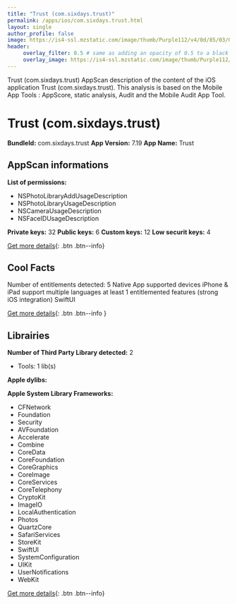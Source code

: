 ```yaml
---
title: "Trust (com.sixdays.trust)"
permalink: /apps/ios/com.sixdays.trust.html
layout: single
author_profile: false
image: https://is4-ssl.mzstatic.com/image/thumb/Purple112/v4/0d/85/03/0d85035d-bd41-b8cb-37b7-b034d37ec58d/AppIcon-0-1x_U007emarketing-0-10-0-85-220.png/512x512bb.jpg
header: 
     overlay_filter: 0.5 # same as adding an opacity of 0.5 to a black background
     overlay_image: https://is4-ssl.mzstatic.com/image/thumb/Purple112/v4/0d/85/03/0d85035d-bd41-b8cb-37b7-b034d37ec58d/AppIcon-0-1x_U007emarketing-0-10-0-85-220.png/512x512bb.jpg
---
```

Trust (com.sixdays.trust) AppScan description of the content of the iOS application Trust (com.sixdays.trust). This analysis is based on the Mobile App Tools : AppScore, static analysis, Audit and the Mobile Audit App Tool.

# Trust (com.sixdays.trust)

**BundleId:** com.sixdays.trust
**App Version:** 7.19
**App Name:** Trust


## AppScan informations 

**List of permissions:** 
- NSPhotoLibraryAddUsageDescription
- NSPhotoLibraryUsageDescription
- NSCameraUsageDescription
- NSFaceIDUsageDescription
  
  
**Private keys:** 32
**Public keys:** 6
**Custom keys:** 12
**Low securit keys:** 4
  
[Get more details](/pricing.html){: .btn .btn--info}

## Cool Facts

Number of entitlements detected: 5
Native App
supported devices iPhone & iPad
support multiple languages
at least 1 entitlemented features (strong iOS integration)
SwiftUI
  
[Get more details](/pricing.html){: .btn .btn--info }

## Librairies 
**Number of Third Party Library detected:** 2
- Tools: 1 lib(s)


**Apple dylibs:**


**Apple System Library Frameworks:**
- CFNetwork
- Foundation
- Security
- AVFoundation
- Accelerate
- Combine
- CoreData
- CoreFoundation
- CoreGraphics
- CoreImage
- CoreServices
- CoreTelephony
- CryptoKit
- ImageIO
- LocalAuthentication
- Photos
- QuartzCore
- SafariServices
- StoreKit
- SwiftUI
- SystemConfiguration
- UIKit
- UserNotifications
- WebKit


  
[Get more details](/pricing.html){: .btn .btn--info}

